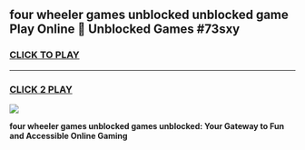 
## four wheeler games unblocked unblocked game Play Online 👋 Unblocked Games #73sxy
<h3>
<a href="https://premium.freeplayer.one?title=four_wheeler_games_unblocked&ref=21F">CLICK TO PLAY</a></h3>
<hr>

<h3>
<a href="https://premium.freeplayer.one?title=four_wheeler_games_unblocked&ref=21F">CLICK 2 PLAY</a>
  
</h3>

<a href="https://premium.freeplayer.one?title=four_wheeler_games_unblocked&ref=21F/"><img src="https://clearcache.store/games.png"></a>


**four wheeler games unblocked games unblocked: Your Gateway to Fun and Accessible Online Gaming**
